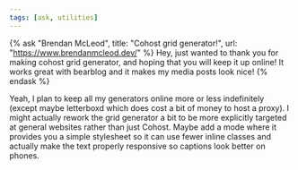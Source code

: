 ```yaml
---
tags: [ask, utilities]
---
```


{% ask "Brendan McLeod",
     title: "Cohost grid generator!",
     url: "https://www.brendanmcleod.dev/" %}
  Hey, just wanted to thank you for making cohost grid generator, and hoping that you will keep it up online! It works great with bearblog and it makes my media posts look nice!
{% endask %}

Yeah, I plan to keep all my generators online more or less indefinitely (except maybe letterboxd which does cost a bit of money to host a proxy). I might actually rework the grid generator a bit to be more explicitly targeted at general websites rather than just Cohost. Maybe add a mode where it provides you a simple stylesheet so it can use fewer inline classes and actually make the text properly responsive so captions look better on phones.

